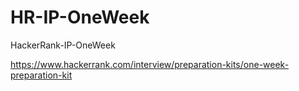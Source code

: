 # HR-IP-OneWeek
HackerRank-IP-OneWeek 

https://www.hackerrank.com/interview/preparation-kits/one-week-preparation-kit
